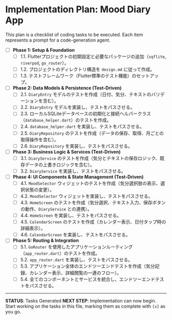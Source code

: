 # Implementation Plan: Mood Diary App

This plan is a checklist of coding tasks to be executed. Each item represents a prompt for a code-generation agent.

- [ ] **Phase 1: Setup & Foundation**
  - [ ] 1.1. Flutterプロジェクトの初期設定と必要なパッケージの追加（`sqflite`, `riverpod`, `go_router`）。
  - [ ] 1.2. プロジェクトのディレクトリ構造を `design.md` に従って作成。
  - [ ] 1.3. テストフレームワーク（Flutter標準のテスト機能）のセットアップ。

- [ ] **Phase 2: Data Models & Persistence (Test-Driven)**
  - [ ] 2.1. `DiaryEntry` モデルのテストを作成（日付、気分、テキストのバリデーションを含む）。
  - [ ] 2.2. `DiaryEntry` モデルを実装し、テストをパスさせる。
  - [ ] 2.3. ローカルSQLiteデータベースの初期化と接続ヘルパークラス（`database_helper.dart`）のテストを作成。
  - [ ] 2.4. `database_helper.dart` を実装し、テストをパスさせる。
  - [ ] 2.5. `DiaryRepository` のテストを作成（データの保存、取得、月ごとの取得操作を含む）。
  - [ ] 2.6. `DiaryRepository` を実装し、テストをパスさせる。

- [ ] **Phase 3: Business Logic & Services (Test-Driven)**
  - [ ] 3.1. `DiaryService` のテストを作成（気分とテキストの保存ロジック、既存データの上書きロジックを含む）。
  - [ ] 3.2. `DiaryService` を実装し、テストをパスさせる。

- [ ] **Phase 4: UI Components & State Management (Test-Driven)**
  - [ ] 4.1. `MoodSelector` ウィジェットのテストを作成（気分選択肢の表示、選択状態の変更）。
  - [ ] 4.2. `MoodSelector` ウィジェットを実装し、テストをパスさせる。
  - [ ] 4.3. `HomeScreen` のテストを作成（気分選択、テキスト入力、保存ボタンの動作、`DiaryService` との連携）。
  - [ ] 4.4. `HomeScreen` を実装し、テストをパスさせる。
  - [ ] 4.5. `CalendarScreen` のテストを作成（カレンダー表示、日付タップ時の詳細表示）。
  - [ ] 4.6. `CalendarScreen` を実装し、テストをパスさせる。

- [ ] **Phase 5: Routing & Integration**
  - [ ] 5.1. `GoRouter` を使用したアプリケーションルーティング（`app_router.dart`）のテストを作成。
  - [ ] 5.2. `app_router.dart` を実装し、テストをパスさせる。
  - [ ] 5.3. アプリケーション全体のエンドツーエンドテストを作成（気分記録、カレンダー表示、詳細閲覧の一連のフロー）。
  - [ ] 5.4. 全てのコンポーネントとサービスを統合し、エンドツーエンドテストをパスさせる。

---
**STATUS**: Tasks Generated
**NEXT STEP**: Implementation can now begin. Start working on the tasks in this file, marking them as complete with `[x]` as you go.
